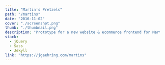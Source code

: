 ```yaml
---
title: "Martin's Pretzels"
path: "/martins"
date: "2016-11-02"
cover: "./screenshot.png"
thumb: "./thumbnail.png"
description: "Prototype for a new website & ecommerce frontend for Martin's Pretzels"
stack:
  - jQuery
  - Sass
  - Jekyll
link: "https://jgaehring.com/martins"
---
```

